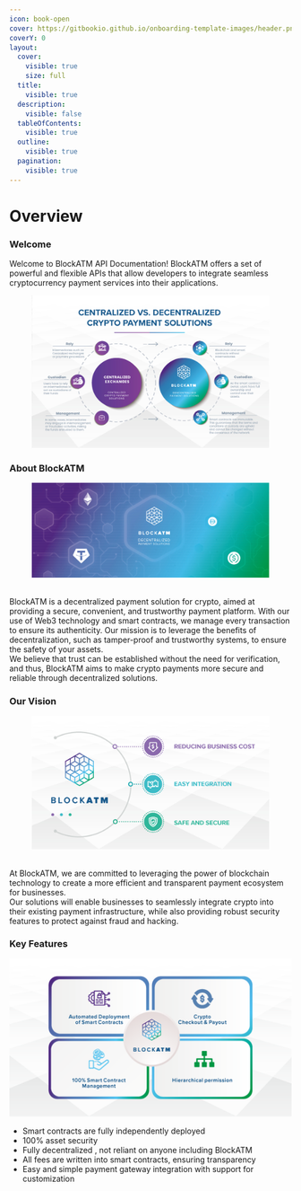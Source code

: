 ```yaml
---
icon: book-open
cover: https://gitbookio.github.io/onboarding-template-images/header.png
coverY: 0
layout:
  cover:
    visible: true
    size: full
  title:
    visible: true
  description:
    visible: false
  tableOfContents:
    visible: true
  outline:
    visible: true
  pagination:
    visible: true
---
```


# Overview

### Welcome

Welcome to BlockATM API Documentation! BlockATM offers a set of powerful and flexible APIs that allow developers to integrate seamless cryptocurrency payment services into their applications.

<figure><img src=".gitbook/assets/image (1).png" alt=""><figcaption></figcaption></figure>

### About BlockATM

<figure><img src=".gitbook/assets/image (1) (1).png" alt=""><figcaption></figcaption></figure>

\
BlockATM is a decentralized payment solution for crypto, aimed at providing a secure, convenient, and trustworthy payment platform. With our use of Web3 technology and smart contracts, we manage every transaction to ensure its authenticity. Our mission is to leverage the benefits of decentralization, such as tamper-proof and trustworthy systems, to ensure the safety of your assets.\
We believe that trust can be established without the need for verification, and thus, BlockATM aims to make crypto payments more secure and reliable through decentralized solutions.

### Our Vision

<figure><img src=".gitbook/assets/image (2).png" alt=""><figcaption></figcaption></figure>

\
At BlockATM, we are committed to leveraging the power of blockchain technology to create a more efficient and transparent payment ecosystem for businesses.\
Our solutions will enable businesses to seamlessly integrate crypto into their existing payment infrastructure, while also providing robust security features to protect against fraud and hacking.

### Key Features

![img\_1.png](.gitbook/assets/img_1.png)

* Smart contracts are fully independently deployed
* 100% asset security
* Fully decentralized , not reliant on anyone including BlockATM
* All fees are written into smart contracts, ensuring transparency
* Easy and simple payment gateway integration with support for customization
